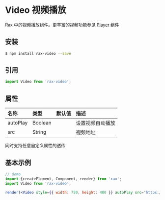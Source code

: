# Video 视频播放

Rax 中的视频播放组件。更丰富的视频功能参见 [Player](/guide/player) 组件

## 安装

```bash
$ npm install rax-video --save
```

## 引用

```jsx
import Video from 'rax-video';
```

## 属性

| 名称       | 类型      | 默认值  | 描述       |
| :------- | :------ | :--- | :------- |
| autoPlay | Boolean |      | 设置视频自动播放 |
| src      | String  |      | 视频地址     |

同时支持任意自定义属性的透传

## 基本示例

```jsx
// demo
import {createElement, Component, render} from 'rax';
import Video from 'rax-video';

render(<Video style={{ width: 750, height: 400 }} autoPlay src="https://cloud.video.taobao.com/play/u/2780279213/p/1/e/6/t/1/d/ld/36255062.mp4" />);
```
